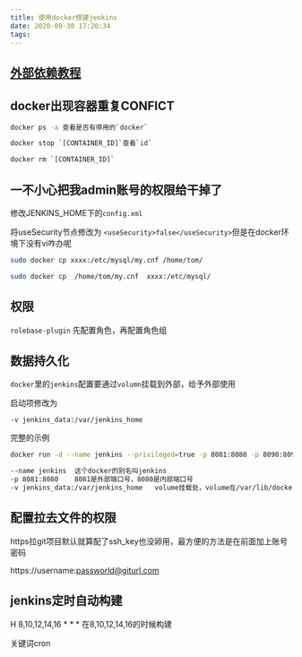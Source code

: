 ```yaml
---
title: 使用docker搭建jenkins
date: 2020-09-30 17:20:34
tags:
---
```


## [外部依赖教程](https://www.jianshu.com/p/12c9a9654f83)

## docker出现容器重复CONFICT
```bash
docker ps -a 查看是否有停用的`docker`

docker stop `[CONTAINER_ID]`查看`id`

docker rm `[CONTAINER_ID]`
```
## 一不小心把我admin账号的权限给干掉了

修改JENKINS_HOME下的`config.xml`

将useSecurity节点修改为 `<useSecurity>false</useSecurity>`但是在docker环境下没有vi咋办呢
```bash
sudo docker cp xxxx:/etc/mysql/my.cnf /home/tom/

sudo docker cp  /home/tom/my.cnf  xxxx:/etc/mysql/
```
## 权限

`rolebase-plugin` 先配置角色，再配置角色组


## 数据持久化

`docker`里的`jenkins`配置要通过`volumn`挂载到外部，给予外部使用

启动项修改为

`-v jenkins_data:/var/jenkins_home`

完整的示例
```bash
docker run -d --name jenkins --privileged=true -p 8081:8080 -p 8090:8090 -v jenkins_data:/var/jenkins_home jenkins/jenkins:lts
```
```bash
--name jenkins  这个docker的别名叫jenkins
-p 8081:8080    8081是外部端口号，8080是内部端口号
-v jenkins_data:/var/jenkins_home   volume挂载处，volume在/var/lib/docker/volumes
```

## 配置拉去文件的权限

https拉git项目默认就算配了ssh_key也没卵用，最方便的方法是在前面加上账号密码

https://username:passworld@giturl.com

## jenkins定时自动构建

H 8,10,12,14,16 * * *  在8,10,12,14,16的时候构建

关键词cron